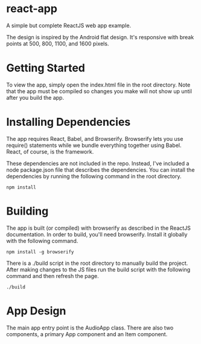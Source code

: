 # react-app

A simple but complete ReactJS web app example.

The design is inspired by the Android flat design. It's responsive with break points at 500, 800, 1100, and 1600 pixels.

# Getting Started

To view the app, simply open the index.html file in the root directory. Note that the app must be compiled so changes you make will not show up until after you build the app.

# Installing Dependencies

The app requires React, Babel, and Browserify. Browserify lets you use require() statements while we bundle everything together using Babel. React, of course, is the framework.

These dependencies are not included in the repo. Instead, I've included a node package.json file that describes the dependencies. You can install the dependencies by running the following command in the root directory.

    npm install

# Building

The app is built (or compiled) with browserify as described in the ReactJS documentation. In order to build, you'll need browserify. Install it globally with the following command.

    npm install -g browserify

There is a ./build script in the root directory to manually build the project. After making changes to the JS files run the build script with the following command and then refresh the page.

    ./build

# App Design

The main app entry point is the AudioApp class. There are also two components, a primary App component and an Item component.